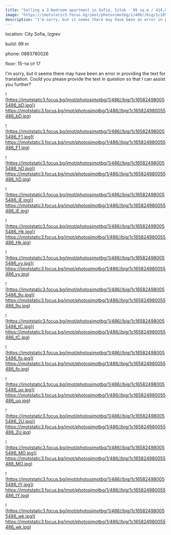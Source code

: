 ```yaml
---
title: "Selling a 3-bedroom apartment in Sofia, Iztok - 99 sq.m / 414,000 EUR :: imot.bg Advertisement"
image: "https://imotstatic3.focus.bg/imot/photosimotbg/1/486//big/1c165824980055486_t.jpg"
description: "I'm sorry, but it seems there may have been an error in providing the text for translation. Could you please provide the text in question so that I can assist you further?"
---
```


location: City Sofia, Izgrev

build: 99 m

phone: 0883780026

floor: 15-ти от 17

I'm sorry, but it seems there may have been an error in providing the text for translation. Could you please provide the text in question so that I can assist you further?


![https://imotstatic3.focus.bg/imot/photosimotbg/1/486//big/1c165824980055486_bD.jpg]( https://imotstatic3.focus.bg/imot/photosimotbg/1/486//big/1c165824980055486_bD.jpg)


![https://imotstatic3.focus.bg/imot/photosimotbg/1/486//big/1c165824980055486_F1.jpg]( https://imotstatic3.focus.bg/imot/photosimotbg/1/486//big/1c165824980055486_F1.jpg)


![https://imotstatic3.focus.bg/imot/photosimotbg/1/486//big/1c165824980055486_hD.jpg]( https://imotstatic3.focus.bg/imot/photosimotbg/1/486//big/1c165824980055486_hD.jpg)


![https://imotstatic3.focus.bg/imot/photosimotbg/1/486//big/1c165824980055486_iE.jpg]( https://imotstatic3.focus.bg/imot/photosimotbg/1/486//big/1c165824980055486_iE.jpg)


![https://imotstatic3.focus.bg/imot/photosimotbg/1/486//big/1c165824980055486_Hk.jpg]( https://imotstatic3.focus.bg/imot/photosimotbg/1/486//big/1c165824980055486_Hk.jpg)


![https://imotstatic3.focus.bg/imot/photosimotbg/1/486//big/1c165824980055486_vy.jpg]( https://imotstatic3.focus.bg/imot/photosimotbg/1/486//big/1c165824980055486_vy.jpg)


![https://imotstatic3.focus.bg/imot/photosimotbg/1/486//big/1c165824980055486_9u.jpg]( https://imotstatic3.focus.bg/imot/photosimotbg/1/486//big/1c165824980055486_9u.jpg)


![https://imotstatic3.focus.bg/imot/photosimotbg/1/486//big/1c165824980055486_tC.jpg]( https://imotstatic3.focus.bg/imot/photosimotbg/1/486//big/1c165824980055486_tC.jpg)


![https://imotstatic3.focus.bg/imot/photosimotbg/1/486//big/1c165824980055486_fo.jpg]( https://imotstatic3.focus.bg/imot/photosimotbg/1/486//big/1c165824980055486_fo.jpg)


![https://imotstatic3.focus.bg/imot/photosimotbg/1/486//big/1c165824980055486_uo.jpg]( https://imotstatic3.focus.bg/imot/photosimotbg/1/486//big/1c165824980055486_uo.jpg)


![https://imotstatic3.focus.bg/imot/photosimotbg/1/486//big/1c165824980055486_2U.jpg]( https://imotstatic3.focus.bg/imot/photosimotbg/1/486//big/1c165824980055486_2U.jpg)


![https://imotstatic3.focus.bg/imot/photosimotbg/1/486//big/1c165824980055486_MO.jpg]( https://imotstatic3.focus.bg/imot/photosimotbg/1/486//big/1c165824980055486_MO.jpg)


![https://imotstatic3.focus.bg/imot/photosimotbg/1/486//big/1c165824980055486_tY.jpg]( https://imotstatic3.focus.bg/imot/photosimotbg/1/486//big/1c165824980055486_tY.jpg)


![https://imotstatic3.focus.bg/imot/photosimotbg/1/486//big/1c165824980055486_wk.jpg]( https://imotstatic3.focus.bg/imot/photosimotbg/1/486//big/1c165824980055486_wk.jpg)


